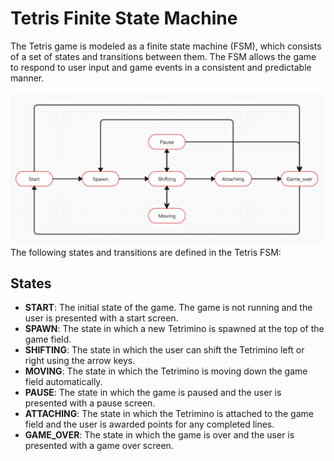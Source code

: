# Tetris Finite State Machine

The Tetris game is modeled as a finite state machine (FSM), which consists of a set of states and transitions between them. 
The FSM allows the game to respond to user input and game events in a consistent and predictable manner.

![FSM](./misc/images/FSM.png)
The following states and transitions are defined in the Tetris FSM:

## States

- **START**: The initial state of the game. The game is not running and the user is presented with a start screen.
- **SPAWN**: The state in which a new Tetrimino is spawned at the top of the game field.
- **SHIFTING**: The state in which the user can shift the Tetrimino left or right using the arrow keys.
- **MOVING**: The state in which the Tetrimino is moving down the game field automatically.
- **PAUSE**: The state in which the game is paused and the user is presented with a pause screen.
- **ATTACHING**: The state in which the Tetrimino is attached to the game field and the user is awarded points for any completed lines.
- **GAME_OVER**: The state in which the game is over and the user is presented with a game over screen.
